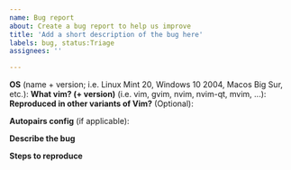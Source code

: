 ```yaml
---
name: Bug report
about: Create a bug report to help us improve
title: 'Add a short description of the bug here'
labels: bug, status:Triage
assignees: ''

---
```


<!--
Before opening a bug, please note that testing on the latest tag or commit is highly recommended.
Whether you run the latest commit or the latest tag isn't too important, but any other commits
or newer tags may already have fixed it, especially during the catchup phase of the plugin
development.

TL;DR: update before you continue, and check that you're able to verify it.

This template outlines a number of points. You're not required to follow this template,
but the bits mentioned in the template are required. If we're missing a clear description,
or steps to reproduce, or other important context, the issue may be closed until we get it.
-->

**OS** (name + version; i.e. Linux Mint 20, Windows 10 2004, Macos Big Sur, etc.):
**What vim? (+ version)** (i.e. vim, gvim, nvim, nvim-qt, mvim, ...):
**Reproduced in other variants of Vim?** (Optional):

**Autopairs config** (if applicable):

**Describe the bug**
<!-- A detailed description is important. Include all the relevant details about the bug/error.
     In what situation you encountered it should go here as well. -->

**Steps to reproduce**
<!-- How did you trigger the bug? Before posting the issue, we ask that you go through the steps
     you write down *exactly* as you write them down to make sure your steps can be used to
     verify the existence of the problem. -->
